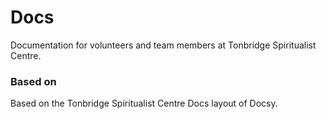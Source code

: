 # Docs
Documentation for volunteers and team members at Tonbridge Spiritualist Centre.
### Based on
Based on the Tonbridge Spiritualist Centre Docs layout of Docsy.
